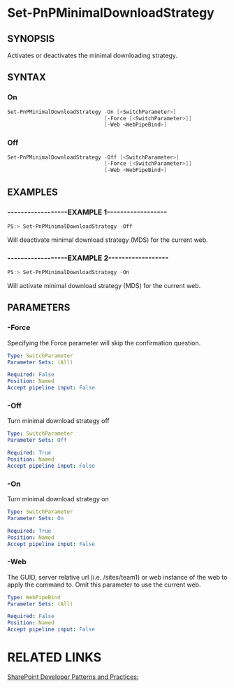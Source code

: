 # Set-PnPMinimalDownloadStrategy

## SYNOPSIS
Activates or deactivates the minimal downloading strategy.

## SYNTAX 

### On
```powershell
Set-PnPMinimalDownloadStrategy -On [<SwitchParameter>]
                               [-Force [<SwitchParameter>]]
                               [-Web <WebPipeBind>]
```

### Off
```powershell
Set-PnPMinimalDownloadStrategy -Off [<SwitchParameter>]
                               [-Force [<SwitchParameter>]]
                               [-Web <WebPipeBind>]
```

## EXAMPLES

### ------------------EXAMPLE 1------------------
```powershell
PS:> Set-PnPMinimalDownloadStrategy -Off
```

Will deactivate minimal download strategy (MDS) for the current web.

### ------------------EXAMPLE 2------------------
```powershell
PS:> Set-PnPMinimalDownloadStrategy -On
```

Will activate minimal download strategy (MDS) for the current web.

## PARAMETERS

### -Force
Specifying the Force parameter will skip the confirmation question.

```yaml
Type: SwitchParameter
Parameter Sets: (All)

Required: False
Position: Named
Accept pipeline input: False
```

### -Off
Turn minimal download strategy off

```yaml
Type: SwitchParameter
Parameter Sets: Off

Required: True
Position: Named
Accept pipeline input: False
```

### -On
Turn minimal download strategy on

```yaml
Type: SwitchParameter
Parameter Sets: On

Required: True
Position: Named
Accept pipeline input: False
```

### -Web
The GUID, server relative url (i.e. /sites/team1) or web instance of the web to apply the command to. Omit this parameter to use the current web.

```yaml
Type: WebPipeBind
Parameter Sets: (All)

Required: False
Position: Named
Accept pipeline input: False
```

# RELATED LINKS

[SharePoint Developer Patterns and Practices:](http://aka.ms/sppnp)